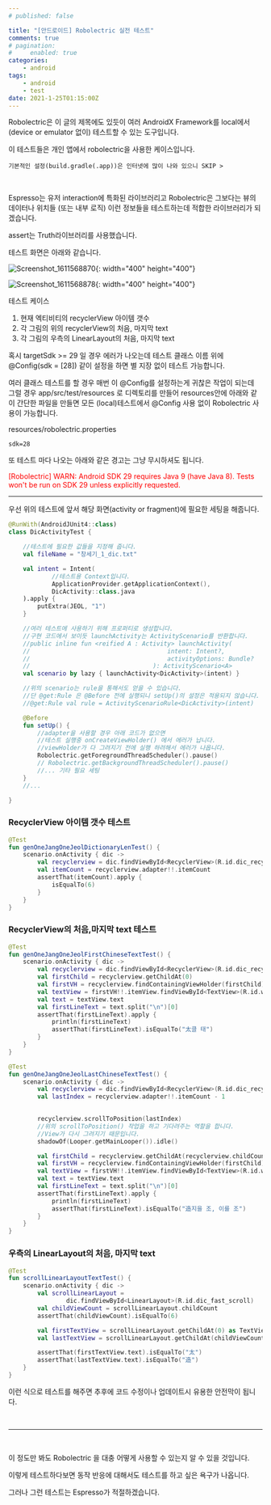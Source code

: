 ```yaml
---
# published: false

title: "[안드로이드] Robolectric 실전 테스트"
comments: true
# pagination:
#     enabled: true
categories:
    - android
tags:
    - android
    - test
date: 2021-1-25T01:15:00Z
---
```


Robolectric은 이 글의 제목에도 있듯이 여러 AndroidX Framework를 local에서(device or emulator 없이) 테스트할 수 있는 도구입니다.

이 테스트들은 개인 앱에서 robolectric을 사용한 케이스입니다.
<br>
    
    기본적인 설정(build.gradle(.app))은 인터넷에 많이 나와 있으니 SKIP >

<br>

Espresso는 유저 interaction에 특화된 라이브러리고 Robolectric은 그보다는 뷰의 데이터나 위치들 (또는 내부 로직) 이런 정보들을 테스트하는데 적합한 라이브러리가 되겠습니다.

assert는 Truth라이브러리를 사용했습니다.

테스트 화면은 아래와 같습니다.


![Screenshot_1611568870](https://user-images.githubusercontent.com/55625423/105690823-cb1a2a00-5f3f-11eb-9cac-fb51e4f1bb98.png){: width="400" height="400"}


![Screenshot_1611568878](https://user-images.githubusercontent.com/55625423/105690826-cc4b5700-5f3f-11eb-8ef3-a2fe2ef58a20.png){: width="400" height="400"}

테스트 케이스
1. 현재 엑티비티의 recyclerView 아이템 갯수
2. 각 그림의 위의 recyclerView의 처음, 마지막 text
3. 각 그림의 우측의 LinearLayout의 처음, 마지막 text




혹시 targetSdk >= 29 일 경우 에러가 나오는데 테스트 클래스 이름 위에 @Config(sdk = [28]) 같이 설정을 하면 별 지장 없이 테스트 가능합니다.

여러 클래스 테스트를 할 경우 매번 이 @Config를 설정하는게 귀찮은 작업이 되는데 그럴 경우 app/src/test/resources 로 디렉토리를 만들어 resources안에 아래와 같이 간단한 파일을 만들면 모든 (local)테스트에서 @Config 사용 없이 Robolectric 사용이 가능합니다.

resources/robolectric.properties

    sdk=28



또 테스트 마다 나오는 아래와 같은 경고는 그냥 무시하셔도 됩니다.

<span style="color:red">
    [Robolectric] WARN: Android SDK 29 requires Java 9 (have Java 8). Tests won't be run on SDK 29 unless explicitly requested.
</span>

___

우선 위의 테스트에 앞서 해당 화면(activity or fragment)에 필요한 세팅을 해줍니다.
```kotlin
@RunWith(AndroidJUnit4::class)
class DicActivityTest {

    //테스트에 필요한 값들을 지정해 줍니다.
    val fileName = "창세기_1_dic.txt"

    val intent = Intent(
            //테스트용 Context입니다.
            ApplicationProvider.getApplicationContext(),
            DicActivity::class.java
    ).apply {
        putExtra(JEOL, "1")
    }

    //여러 테스트에 사용하기 위해 프로퍼티로 생성합니다.
    //구현 코드에서 보이듯 launchActivity는 ActivityScenario를 반환합니다.
    //public inline fun <reified A : Activity> launchActivity(
    //                                      intent: Intent?,
    //                                      activityOptions: Bundle?
    //                                  ): ActivityScenario<A>
    val scenario by lazy { launchActivity<DicActivity>(intent) }

    //위의 scenario는 rule을 통해서도 얻을 수 있습니다.
    //단 @get:Rule 은 @Before 전에 실행되니 setUp()의 설정은 적용되지 않습니다.
    //@get:Rule val rule = ActivityScenarioRule<DicActivity>(intent)

    @Before
    fun setUp() {
        //adapter을 사용할 경우 아래 코드가 없으면 
        //테스트 실행중 onCreateViewHolder() 에서 에러가 납니다.
        //viewHolder가 다 그려지기 전에 실행 하려해서 에러가 나옵니다.
        Robolectric.getForegroundThreadScheduler().pause()
        // Robolectric.getBackgroundThreadScheduler().pause()
        //... 기타 필요 세팅
    }
    //...

}
```


### RecyclerView 아이템 갯수 테스트
```kotlin
@Test
fun genOneJangOneJeolDictionaryLenTest() {
    scenario.onActivity { dic ->
        val recyclerview = dic.findViewById<RecyclerView>(R.id.dic_recycler)
        val itemCount = recyclerview.adapter!!.itemCount
        assertThat(itemCount).apply {
            isEqualTo(6)
        }
    }
}
```

### RecyclerView의 처음,마지막 text 테스트
```kotlin
@Test
fun genOneJangOneJeolFirstChineseTextTest() {
    scenario.onActivity { dic ->
        val recyclerview = dic.findViewById<RecyclerView>(R.id.dic_recyclerView)
        val firstChild = recyclerview.getChildAt(0)
        val firstVH = recyclerview.findContainingViewHolder(firstChild)
        val textView = firstVH!!.itemView.findViewById<TextView>(R.id.words)
        val text = textView.text
        val firstLineText = text.split("\n")[0]
        assertThat(firstLineText).apply {
            println(firstLineText)
            assertThat(firstLineText).isEqualTo("太클 태")
        }
    }
}

@Test
fun genOneJangOneJeolLastChineseTextTest() {
    scenario.onActivity { dic ->
        val recyclerview = dic.findViewById<RecyclerView>(R.id.dic_recycler)
        val lastIndex = recyclerview.adapter!!.itemCount - 1

        
        recyclerview.scrollToPosition(lastIndex)
        //위의 scrollToPosition() 작업을 하고 기다려주는 역할을 합니다.
        //View가 다시 그려지기 때문입니다.
        shadowOf(Looper.getMainLooper()).idle()

        val firstChild = recyclerview.getChildAt(recyclerview.childCount - 1)
        val firstVH = recyclerview.findContainingViewHolder(firstChild)
        val textView = firstVH!!.itemView.findViewById<TextView>(R.id.words)
        val text = textView.text
        val firstLineText = text.split("\n")[0]
        assertThat(firstLineText).apply {
            println(firstLineText)
            assertThat(firstLineText).isEqualTo("造지을 조, 이를 조")
        }
    }
}
```

### 우측의 LinearLayout의 처음, 마지막 text
```kotlin
@Test
fun scrollLinearLayoutTextTest() {
    scenario.onActivity { dic ->
        val scrollLinearLayout = 
                dic.findViewById<LinearLayout>(R.id.dic_fast_scroll)
        val childViewCount = scrollLinearLayout.childCount
        assertThat(childViewCount).isEqualTo(6)

        val firstTextView = scrollLinearLayout.getChildAt(0) as TextView
        val lastTextView = scrollLinearLayout.getChildAt(childViewCount - 1) as TextView

        assertThat(firstTextView.text).isEqualTo("太")
        assertThat(lastTextView.text).isEqualTo("造")
    }
}
```


이런 식으로 테스트를 해주면 추후에 코드 수정이나 업데이트시 유용한 안전막이 됩니다.

<br>

____

<br>

이 정도만 봐도 Robolectric 을 대충 어떻게 사용할 수 있는지 알 수 있을 것입니다.

이렇게 테스트하다보면 동작 반응에 대해서도 테스트를 하고 싶은 욕구가 나옵니다.

그러나 그런 테스트는 Espresso가 적절하겠습니다.


















